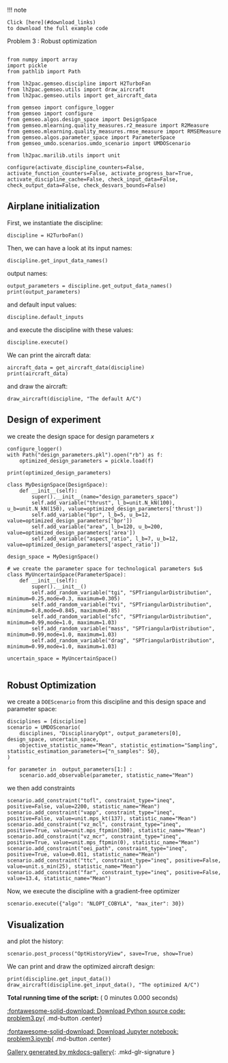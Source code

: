 
<!--
 DO NOT EDIT.
 THIS FILE WAS AUTOMATICALLY GENERATED BY mkdocs-gallery.
 TO MAKE CHANGES, EDIT THE SOURCE PYTHON FILE:
 "docs/scripts/project/problem3.py"
 LINE NUMBERS ARE GIVEN BELOW.
-->

!!! note

    Click [here](#download_links)
    to download the full example code


Problem 3 : Robust optimization

<!-- GENERATED FROM PYTHON SOURCE LINES 6-26 -->

```{.python }

from numpy import array
import pickle
from pathlib import Path

from lh2pac.gemseo.discipline import H2TurboFan
from lh2pac.gemseo.utils import draw_aircraft
from lh2pac.gemseo.utils import get_aircraft_data

from gemseo import configure_logger
from gemseo import configure
from gemseo.algos.design_space import DesignSpace
from gemseo.mlearning.quality_measures.r2_measure import R2Measure
from gemseo.mlearning.quality_measures.rmse_measure import RMSEMeasure
from gemseo.algos.parameter_space import ParameterSpace
from gemseo_umdo.scenarios.umdo_scenario import UMDOScenario

from lh2pac.marilib.utils import unit

configure(activate_discipline_counters=False, activate_function_counters=False, activate_progress_bar=True, activate_discipline_cache=False, check_input_data=False, check_output_data=False, check_desvars_bounds=False)
```

<!-- GENERATED FROM PYTHON SOURCE LINES 27-29 -->

## Airplane initialization
First, we instantiate the discipline:

<!-- GENERATED FROM PYTHON SOURCE LINES 29-31 -->

```{.python }
discipline = H2TurboFan()

```

<!-- GENERATED FROM PYTHON SOURCE LINES 32-34 -->

Then,
we can have a look at its input names:

<!-- GENERATED FROM PYTHON SOURCE LINES 34-36 -->

```{.python }
discipline.get_input_data_names()

```

<!-- GENERATED FROM PYTHON SOURCE LINES 37-38 -->

output names:

<!-- GENERATED FROM PYTHON SOURCE LINES 38-41 -->

```{.python }
output_parameters = discipline.get_output_data_names()
print(output_parameters)

```

<!-- GENERATED FROM PYTHON SOURCE LINES 42-43 -->

and default input values:

<!-- GENERATED FROM PYTHON SOURCE LINES 43-45 -->

```{.python }
discipline.default_inputs

```

<!-- GENERATED FROM PYTHON SOURCE LINES 46-47 -->

and execute the discipline with these values:

<!-- GENERATED FROM PYTHON SOURCE LINES 47-49 -->

```{.python }
discipline.execute()

```

<!-- GENERATED FROM PYTHON SOURCE LINES 50-51 -->

We can print the aircraft data:

<!-- GENERATED FROM PYTHON SOURCE LINES 51-54 -->

```{.python }
aircraft_data = get_aircraft_data(discipline)
print(aircraft_data)

```

<!-- GENERATED FROM PYTHON SOURCE LINES 55-56 -->

and draw the aircraft:

<!-- GENERATED FROM PYTHON SOURCE LINES 56-58 -->

```{.python }
draw_aircraft(discipline, "The default A/C")

```

<!-- GENERATED FROM PYTHON SOURCE LINES 59-61 -->

## Design of experiment
we create the design space for design parameters $x$

<!-- GENERATED FROM PYTHON SOURCE LINES 61-90 -->

```{.python }
configure_logger()
with Path("design_parameters.pkl").open("rb") as f:
    optimized_design_parameters = pickle.load(f)

print(optimized_design_parameters)

class MyDesignSpace(DesignSpace):
    def __init__(self):
        super().__init__(name="design_parameters_space")
        self.add_variable("thrust", l_b=unit.N_kN(100), u_b=unit.N_kN(150), value=optimized_design_parameters['thrust'])
        self.add_variable("bpr", l_b=5, u_b=12, value=optimized_design_parameters['bpr'])
        self.add_variable("area", l_b=120, u_b=200, value=optimized_design_parameters['area'])
        self.add_variable("aspect_ratio", l_b=7, u_b=12, value=optimized_design_parameters['aspect_ratio'])

design_space = MyDesignSpace()

# we create the parameter space for technological parameters $u$      
class MyUncertainSpace(ParameterSpace):
    def __init__(self):
        super().__init__()
        self.add_random_variable("tgi", "SPTriangularDistribution", minimum=0.25,mode=0.3, maximum=0.305)
        self.add_random_variable("tvi", "SPTriangularDistribution", minimum=0.8,mode=0.845, maximum=0.85)
        self.add_random_variable("sfc", "SPTriangularDistribution", minimum=0.99,mode=1.0, maximum=1.03)
        self.add_random_variable("mass", "SPTriangularDistribution", minimum=0.99,mode=1.0, maximum=1.03)
        self.add_random_variable("drag", "SPTriangularDistribution", minimum=0.99,mode=1.0, maximum=1.03)
        
uncertain_space = MyUncertainSpace()


```

<!-- GENERATED FROM PYTHON SOURCE LINES 91-94 -->

## Robust Optimization
we create a `DOEScenario` from this
discipline and this design space and parameter space:

<!-- GENERATED FROM PYTHON SOURCE LINES 94-103 -->

```{.python }
disciplines = [discipline]
scenario = UMDOScenario(
    disciplines, "DisciplinaryOpt", output_parameters[0], design_space, uncertain_space,
    objective_statistic_name="Mean", statistic_estimation="Sampling", statistic_estimation_parameters={"n_samples": 50},
)

for parameter in  output_parameters[1:] :
    scenario.add_observable(parameter, statistic_name="Mean")

```

<!-- GENERATED FROM PYTHON SOURCE LINES 104-105 -->

we then add constraints

<!-- GENERATED FROM PYTHON SOURCE LINES 105-113 -->

```{.python }
scenario.add_constraint("tofl", constraint_type="ineq", positive=False, value=2200, statistic_name="Mean")
scenario.add_constraint("vapp", constraint_type="ineq", positive=False, value=unit.mps_kt(137), statistic_name="Mean")
scenario.add_constraint("vz_mcl", constraint_type="ineq", positive=True, value=unit.mps_ftpmin(300), statistic_name="Mean")
scenario.add_constraint("vz_mcr", constraint_type="ineq", positive=True, value=unit.mps_ftpmin(0), statistic_name="Mean")
scenario.add_constraint("oei_path", constraint_type="ineq", positive=True, value=0.011, statistic_name="Mean")
scenario.add_constraint("ttc", constraint_type="ineq", positive=False, value=unit.s_min(25), statistic_name="Mean")
scenario.add_constraint("far", constraint_type="ineq", positive=False, value=13.4, statistic_name="Mean")

```

<!-- GENERATED FROM PYTHON SOURCE LINES 114-116 -->

Now,
we execute the discipline with a gradient-free optimizer

<!-- GENERATED FROM PYTHON SOURCE LINES 116-118 -->

```{.python }
scenario.execute({"algo": "NLOPT_COBYLA", "max_iter": 30})

```

<!-- GENERATED FROM PYTHON SOURCE LINES 119-121 -->

## Visualization
and plot the history:

<!-- GENERATED FROM PYTHON SOURCE LINES 121-123 -->

```{.python }
scenario.post_process("OptHistoryView", save=True, show=True)

```

<!-- GENERATED FROM PYTHON SOURCE LINES 124-125 -->

We can print and draw the optimized aircraft design:

<!-- GENERATED FROM PYTHON SOURCE LINES 125-128 -->

```{.python }
print(discipline.get_input_data())
draw_aircraft(discipline.get_input_data(), "The optimized A/C")

```


**Total running time of the script:** ( 0 minutes  0.000 seconds)

<div id="download_links"></div>



[:fontawesome-solid-download: Download Python source code: problem3.py](./problem3.py){ .md-button .center}

[:fontawesome-solid-download: Download Jupyter notebook: problem3.ipynb](./problem3.ipynb){ .md-button .center}


[Gallery generated by mkdocs-gallery](https://mkdocs-gallery.github.io){: .mkd-glr-signature }
